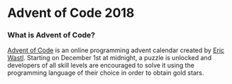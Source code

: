 # Advent of Code 2018

### What is Advent of Code?

[Advent of Code](https://adventofcode.com/) is an online programming advent calendar created by [Eric Wastl](http://was.tl/). Starting on December 1st at midnight, a puzzle is unlocked and developers of all skill levels are encouraged to solve it using the programming language of their choice in order to obtain gold stars.


